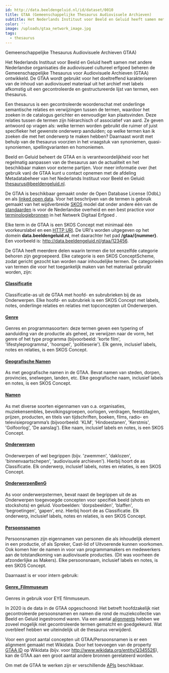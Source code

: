 ```yaml
---
id: http://data.beeldengeluid.nl/id/dataset/0010
title: GTAA (Gemeenschappelijke Thesaurus Audiovisuele Archieven)
subtitle: Het Nederlands Instituut voor Beeld en Geluid heeft samen met andere Nederlandse organisaties die audiovisueel cultureel erfgoed beheren de Gemeenschappelijke Thesaurus voor Audiovisuele Archieven (GTAA) ontwikkeld. De GTAA wordt gebruikt voor het doeltreffend karakteriseren van de inhoud van audiovisueel materiaal uit het archief met labels afkomstig uit een gecontroleerde en gestructureerde lijst van termen, een thesaurus.
color: ''
image: /uploads/gtaa_network_image.jpg
tags:
  - thesaurus
---
```


Gemeenschappelijke Thesaurus Audiovisuele Archieven GTAA)

Het Nederlands Instituut voor Beeld en Geluid heeft samen met andere Nederlandse organisaties die audiovisueel cultureel erfgoed beheren de Gemeenschappelijke Thesaurus voor Audiovisuele Archieven (GTAA) ontwikkeld. De GTAA wordt gebruikt voor het doeltreffend karakteriseren van de inhoud van audiovisueel materiaal uit het archief met labels afkomstig uit een gecontroleerde en gestructureerde lijst van termen, een thesaurus.

Een thesaurus is een gecontroleerde woordenschat met onderlinge semantische relaties en verwijzingen tussen de termen, waardoor het zoeken in de catalogus gerichter en eenvoudiger kan plaatsvinden. Deze relaties tussen de termen zijn hiërarchisch of associatief van aard. Ze geven antwoord op vragen als: welke termen worden gebruikt die ruimer of juist specifieker het gewenste onderwerp aanduiden; op welke termen kan ik zoeken die met het onderwerp te maken hebben? Daarnaast wordt met behulp van de thesaurus voorzien in het vraagstuk van synoniemen, quasi-synoniemen, spellingvarianten en homoniemen.

Beeld en Geluid beheert de GTAA en is verantwoordelijkheid voor het regelmatig aanpassen van de thesaurus aan de actualiteit en het beschikbaar maken voor externe partijen. Voor meer informatie over (het gebruik van) de GTAA kunt u contact opnemen met de afdeling Metadatabeheer van het Nederlands Instituut voor Beeld en Geluid: [thesaurus@beeldengeluid.nl](mailto:thesaurus@beeldengeluid.nl).

De GTAA is beschikbaar gemaakt onder de Open Database License (OdbL) en als [linked open data](https://nl.wikipedia.org/wiki/Linked_data). Voor het beschrijven van de termen is gebruik gemaakt van het wijdverbreide [SKOS](https://www.w3.org/2004/02/skos/) model dat onder andere één van de [standaarden](https://www.forumstandaardisatie.nl/open-standaarden/skos) is voor de Nederlandse overheid en een best practice voor [terminologiebronnen](https://netwerk-digitaal-erfgoed.github.io/requirements-terminologiebronnen/) in het Netwerk Digitaal Erfgoed .

Elke term in de GTAA is een SKOS Concept met minimaal één voorkeurslabel en een [HTTP URI](https://en.wikipedia.org/wiki/Uniform_Resource_Identifier). De URI's worden uitgegeven op het domein **data.beeldengeluid.nl**, met daarachter het pad **/gtaa/{nummer}**. Een voorbeeld is: http://data.beeldengeluid.nl/gtaa/123456.

De GTAA heeft meerdere delen waarin termen die tot eenzelfde categorie behoren zijn gegroepeerd. Elke categorie is een SKOS ConceptScheme, zodat gericht gezocht kan worden naar inhoudelijke termen. De categorieën van termen die voor het toegankelijk maken van het materiaal gebruikt worden, zijn:

#### [Classificatie](https://data.beeldengeluid.nl/gtaa/Classificatie)

Classificatie-as uit de GTAA met hoofd- en subrubrieken bij de as Onderwerpen. Elke hoofd- en subrubriek is een SKOS Concept met labels, notes, onderlinge relaties en relaties met topconcepten uit Onderwerpen.

#### [Genre](https://data.beeldengeluid.nl/gtaa/Genre)

Genres en programmasoorten: deze termen geven een typering of aanduiding van de productie als geheel, ze verwijzen naar de vorm, het genre of het type programma (bijvoorbeeld: 'korte film', 'lifestyleprogramma', 'hoorspel', 'politieserie'). Elk genre, inclusief labels, notes en relaties, is een SKOS Concept.

#### [Geografische Namen](https://data.beeldengeluid.nl/gtaa/GeografischeNamen)

As met geografische namen in de GTAA. Bevat namen van steden, dorpen, provincies, snelwegen, landen, etc. Elke geografische naam, inclusief labels en notes, is een SKOS Concept.

#### [Namen](https://data.beeldengeluid.nl/gtaa/Namen)

As met diverse soorten eigennamen van o.a. organisaties, muziekensembles, bevolkingsgroepen, oorlogen, verdragen, feest(dag)en, prijzen, producten, en titels van tijdschriften, boeken, films, radio- en televisieprogramma’s (bijvoorbeeld: 'KLM', 'Hindoestanen', 'Kerstmis', 'Golfoorlog', 'De aanslag'). Elke naam, inclusief labels en notes, is een SKOS Concept.

#### [Onderwerpen](https://data.beeldengeluid.nl/gtaa/Onderwerpen)

Onderwerpen of wel begrippen (bijv. 'zwemmen', 'daklozen', 'binnenvaartschepen', 'audiovisuele archieven'). Hierbij hoort de as Classificatie. Elk onderwerp, inclusief labels, notes en relaties, is een SKOS Concept.

#### [OnderwerpenBenG](https://data.beeldengeluid.nl/gtaa/OnderwerpenBenG)

As voor onderwerpstermen, bevat naast de begrippen uit de as Onderwerpen toegevoegde concepten voor specifiek beeld (shots en stockshots) en geluid. Voorbeelden: 'dorpsbeelden', 'blaffen', 'begroetingen', 'gapen', enz. Hierbij hoort de as Classificatie. Elk onderwerp, inclusief labels, notes en relaties, is een SKOS Concept.

#### [Persoonsnamen](https://data.beeldengeluid.nl/gtaa/Persoonsnamen)

Persoonsnamen zijn eigennamen van personen die als inhoudelijk element in een productie, of als Spreker, Cast-lid of Uitvoerende kunnen voorkomen. Ook komen hier de namen in voor van programmamakers en medewerkers aan de totstandkoming van audiovisuele producties. (Dit was voorheen de afzonderlijke as Makers). Elke persoonsnaam, inclusief labels en notes, is een SKOS Concept.

Daarnaast is er voor intern gebruik:

#### [Genre_Filmmuseum](https://data.beeldengeluid.nl/gtaa/Genre_Filmmuseum)

Genres in gebruik voor EYE filmmuseum.

In 2020 is de data in de GTAA opgeschoond: Het betreft hoofdzakelijk niet gecontroleerde persoonsnamen en namen die rond de muziekcollectie van Beeld en Geluid ingestroomd waren. Via een aantal [alignments](https://www.pldn.nl/wiki/Vocabulary_alignment) hebben we zoveel mogelijk niet gecontroleerde termen gematcht en goedgekeurd. Wat overbleef hebben we uiteindelijk uit de thesaurus verwijderd.

Voor een groot aantal concepten uit GTAA/Persoonsnamen is er een alignment gemaakt met Wikidata. Door het toevoegen van de property [GTAA ID](https://www.wikidata.org/wiki/Property:P1741) op Wikidata (bijv. voor http://www.wikidata.org/entity/Q345526), kan de GTAA aan een groot aantal andere bronnen gerelateerd worden.

Om met de GTAA te werken zijn er verschillende [APIs](/nl/apis/gtaa) beschikbaar.
